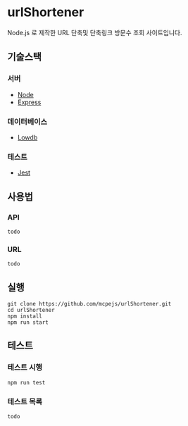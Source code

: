 # urlShortener
Node.js 로 제작한 URL 단축및 단축링크 방문수 조회 사이트입니다.

## 기술스택
### 서버
- [Node](https://nodejs.org/)
- [Express](https://expressjs.com/)

### 데이터베이스
- [Lowdb](https://github.com/typicode/lowdb)

### 테스트
- [Jest](https://jestjs.io/)

## 사용법
### API
```
todo
```

### URL
```
todo
```

## 실행
```
git clone https://github.com/mcpejs/urlShortener.git
cd urlShortener
npm install
npm run start
```

## 테스트
### 테스트 시행
```
npm run test
```

### 테스트 목록
```
todo
```
